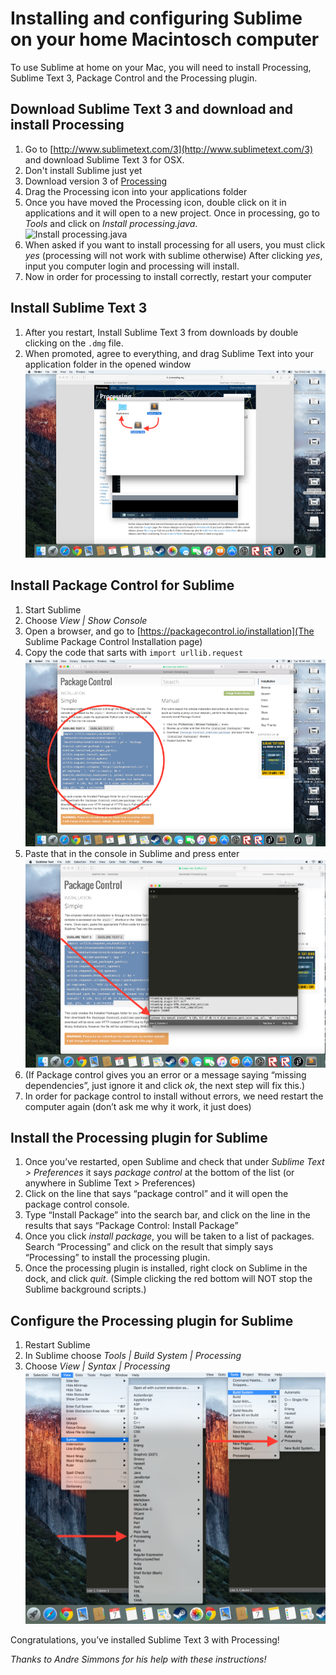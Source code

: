 Installing and configuring Sublime on your home Macintosch computer
=============================

To use Sublime at home on your Mac, you will need to install Processing, Sublime Text 3, Package Control and the Processing plugin.

Download Sublime Text 3 and download and install Processing
---------------
1. Go to [http://www.sublimetext.com/3](http://www.sublimetext.com/3) and download Sublime Text 3 for OSX. 
2. Don't install Sublime just yet
3. Download version 3 of [Processing](https://processing.org/download/?processing)
4. Drag the Processing icon into your applications folder
5. Once you have moved the Processing icon, double click on it in applications and it will open to a new project. Once in processing, go to *Tools* and click on *Install processing.java*.  
![Install processing.java](SublimeConfig1.png)
6. When asked if you want to install processing for all users, you must click *yes* (processing will not work with sublime otherwise)
After clicking *yes*, input you computer login and processing will install.
7. Now in order for processing to install correctly, restart your computer

Install Sublime Text 3
------------------
1. After you restart, Install Sublime Text 3 from downloads by double clicking on the `.dmg` file.
2. When promoted, agree to everything, and drag Sublime Text into your application folder in the opened window  
![drag Sublime Text into your application folder](SublimeConfig2.png)

Install Package Control for Sublime
---------------
1. Start Sublime
2. Choose *View | Show Console*
3. Open a browser, and go to [https://packagecontrol.io/installation](The Sublime Package Control Installation page)
4. Copy the code that sarts with `import urllib.request`  
![copy the code](SublimeConfig3.png)
5. Paste that in the console in Sublime and press enter  
![paste the code](SublimeConfig4.png)
6. (If Package control gives you an error or a message saying “missing dependencies”, just ignore it and click *ok*, the next step will fix this.)
7. In order for package control to install without errors, we need restart the computer again (don’t ask me why it work, it just does)

Install the Processing plugin for Sublime
---------------
1. Once you’ve restarted, open Sublime and check that under *Sublime Text > Preferences* it says *package control* at the bottom of the list (or anywhere in Sublime Text > Preferences)
2. Click on the line that says “package control” and it will open the package control console.
3. Type “Install Package” into the search bar, and click on the line in the results that says “Package Control: Install Package”
4. Once you click *install package*, you will be taken to a list of packages. Search “Processing” and click on the result that simply says “Processing” to install the processing plugin.
5. Once the processing plugin is installed, right clock on Sublime in the dock, and click *quit*. (Simple clicking the red bottom will NOT stop the Sublime background scripts.)

Configure the Processing plugin for Sublime
---------------
1. Restart Sublime
2. In Sublime choose *Tools | Build System | Processing*
3. Choose *View | Syntax | Processing*  
![paste the code](SublimeConfig5.png)  

Congratulations, you’ve installed Sublime Text 3 with Processing!  

*Thanks to Andre Simmons for his help with these instructions!*

